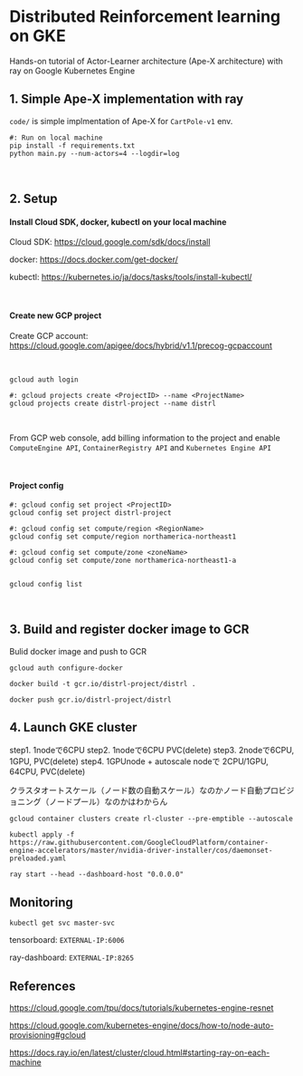 # Distributed Reinforcement learning on GKE

Hands-on tutorial of Actor-Learner architecture (Ape-X architecture) with ray on Google Kubernetes Engine


## 1. Simple Ape-X implementation with ray

`code/` is simple implmentation of Ape-X for `CartPole-v1` env.

```
#: Run on local machine
pip install -f requirements.txt
python main.py --num-actors=4 --logdir=log
```

<br>

## 2. Setup

#### Install Cloud SDK, docker, kubectl on your local machine

Cloud SDK:
https://cloud.google.com/sdk/docs/install

docker:
https://docs.docker.com/get-docker/

kubectl:
https://kubernetes.io/ja/docs/tasks/tools/install-kubectl/

<br>

#### Create new GCP project

Create GCP account:<br>
https://cloud.google.com/apigee/docs/hybrid/v1.1/precog-gcpaccount

<br>

```
gcloud auth login

#: gcloud projects create <ProjectID> --name <ProjectName>
gcloud projects create distrl-project --name distrl
```

<br>

From GCP web console, add billing information to the project and enable `ComputeEngine API`, `ContainerRegistry API` and `Kubernetes Engine API`

<br>

#### Project config

```
#: gcloud config set project <ProjectID>
gcloud config set project distrl-project

#: gcloud config set compute/region <RegionName>
gcloud config set compute/region northamerica-northeast1

#: gcloud config set compute/zone <zoneName>
gcloud config set compute/zone northamerica-northeast1-a


gcloud config list
```

<br>

## 3. Build and register docker image to GCR

Bulid docker image and push to GCR

```
gcloud auth configure-docker

docker build -t gcr.io/distrl-project/distrl .

docker push gcr.io/distrl-project/distrl
```


## 4. Launch GKE cluster

step1. 1nodeで6CPU
step2. 1nodeで6CPU PVC(delete)
step3. 2nodeで6CPU, 1GPU, PVC(delete)
step4. 1GPUnode + autoscale nodeで 2CPU/1GPU, 64CPU, PVC(delete)

クラスタオートスケール（ノード数の自動スケール）なのかノード自動プロビジョニング（ノードプール）なのかはわからん

```
gcloud container clusters create rl-cluster --pre-emptible --autoscale

kubectl apply -f https://raw.githubusercontent.com/GoogleCloudPlatform/container-engine-accelerators/master/nvidia-driver-installer/cos/daemonset-preloaded.yaml
```

`ray start --head --dashboard-host "0.0.0.0"`

## Monitoring

`kubectl get svc master-svc`

tensorboard: `EXTERNAL-IP:6006`

ray-dashboard: `EXTERNAL-IP:8265`

## References

https://cloud.google.com/tpu/docs/tutorials/kubernetes-engine-resnet

https://cloud.google.com/kubernetes-engine/docs/how-to/node-auto-provisioning#gcloud

https://docs.ray.io/en/latest/cluster/cloud.html#starting-ray-on-each-machine

